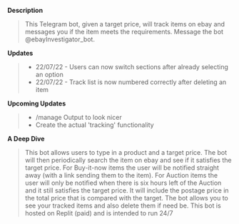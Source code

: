 **Description**
> This Telegram bot, given a target price, will track items on ebay and messages you if the item meets the requirements. Message the bot @ebayInvestigator_bot.


**Updates**
> - 22/07/22 - Users can now switch sections after already selecting an option
> - 22/07/22 - Track list is now numbered correctly after deleting an item

**Upcoming Updates**
> - /manage Output to look nicer
> - Create the actual 'tracking' functionality




**A Deep Dive**
> This bot allows users to type in a product and a target price. The bot will then periodically search the item on ebay and see if it satisfies the target price. For Buy-it-now items the user will be notified straight away (with a link sending them to the item). For Auction items the user will only be notified when there is six hours left of the Auction and it still satisfies the target price. It will include the postage price in the total price that is compared with the target. The bot allows you to see your tracked items and also delete them if need be. This bot is hosted on Replit (paid) and is intended to run 24/7

